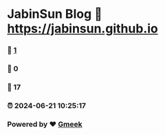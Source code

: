 # JabinSun Blog :link: https://jabinsun.github.io 
### :page_facing_up: [1](https://jabinsun.github.io/tag.html) 
### :speech_balloon: 0 
### :hibiscus: 17 
### :alarm_clock: 2024-06-21 10:25:17 
### Powered by :heart: [Gmeek](https://github.com/Meekdai/Gmeek)

